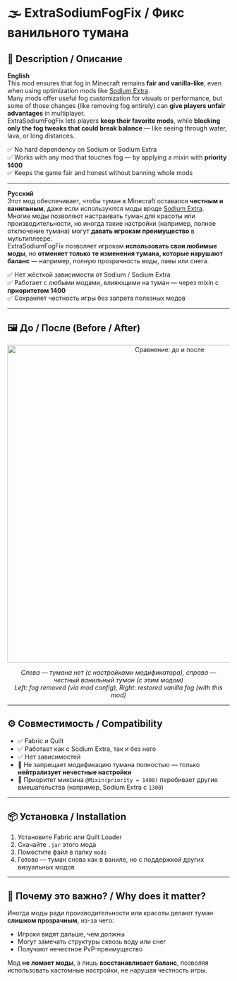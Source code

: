 # 🌫️ ExtraSodiumFogFix / Фикс ванильного тумана

## 📜 Description / Описание

**English**  
This mod ensures that fog in Minecraft remains **fair and vanilla-like**, even when using optimization mods like [Sodium Extra](https://modrinth.com/mod/sodium-extra).  
Many mods offer useful fog customization for visuals or performance, but some of those changes (like removing fog entirely) can **give players unfair advantages** in multiplayer.  
ExtraSodiumFogFix lets players **keep their favorite mods**, while **blocking only the fog tweaks that could break balance** — like seeing through water, lava, or long distances.

✅ No hard dependency on Sodium or Sodium Extra  
✅ Works with any mod that touches fog — by applying a mixin with **priority 1400**  
✅ Keeps the game fair and honest without banning whole mods

---

**Русский**  
Этот мод обеспечивает, чтобы туман в Minecraft оставался **честным и ванильным**, даже если используются моды вроде [Sodium Extra](https://modrinth.com/mod/sodium-extra).  
Многие моды позволяют настраивать туман для красоты или производительности, но иногда такие настройки (например, полное отключение тумана) могут **давать игрокам преимущество** в мультиплеере.  
ExtraSodiumFogFix позволяет игрокам **использовать свои любимые моды**, но **отменяет только те изменения тумана, которые нарушают баланс** — например, полную прозрачность воды, лавы или снега.

✅ Нет жёсткой зависимости от Sodium / Sodium Extra  
✅ Работает с любыми модами, влияющими на туман — через mixin с **приоритетом 1400**  
✅ Сохраняет честность игры без запрета полезных модов

---

## 🖼 До / После (Before / After)

<p align="center">
  <img src="https://cdn.discordapp.com/attachments/1138142978930655414/1392002510885093478/examplepng.png?ex=686df2dc&is=686ca15c&hm=ee38c908b6f1eeed3c57178be878ebe5ec236488285fd8d11153dcb2015a07e1&" alt="Сравнение: до и после" width="720"/>
</p>

<p align="center">
  <i>Слева — тумана нет (с настройками модификатора), справа — честный ванильный туман (с этим модом)</i><br/>
  <i>Left: fog removed (via mod config), Right: restored vanilla fog (with this mod)</i>
</p>

---

## ⚙️ Совместимость / Compatibility

- ✅ Fabric и Quilt
- ✅ Работает как с Sodium Extra, так и без него
- ✅ Нет зависимостей
- 🚫 Не запрещает модификацию тумана полностью — только **нейтрализует нечестные настройки**
- 🧠 Приоритет миксина `@Mixin(priority = 1400)` перебивает другие вмешательства (например, Sodium Extra с `1300`)

---

## 📦 Установка / Installation

1. Установите Fabric или Quilt Loader
2. Скачайте `.jar` этого мода
3. Поместите файл в папку `mods`
4. Готово — туман снова как в ваниле, но с поддержкой других визуальных модов

---

## 💬 Почему это важно? / Why does it matter?

Иногда моды ради производительности или красоты делают туман **слишком прозрачным**, из-за чего:
- Игроки видят дальше, чем должны
- Могут замечать структуры сквозь воду или снег
- Получают нечестное PvP-преимущество

Мод **не ломает моды**, а лишь **восстанавливает баланс**, позволяя использовать кастомные настройки, не нарушая честность игры.
